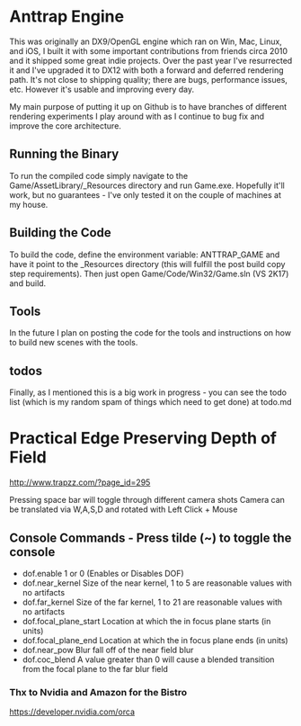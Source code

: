 # Anttrap Engine

This was originally an DX9/OpenGL engine which ran on Win, Mac, Linux, and iOS, I built it with some important contributions from friends circa 2010 and it shipped some great indie projects.  Over the past year I've resurrected it and I've upgraded it to DX12 with both a forward and deferred rendering path.  It's not close to shipping quality; there are bugs, performance issues, etc.  However it's usable and improving every day.

My main purpose of putting it up on Github is to have branches of different rendering experiments I play around with as I continue to bug fix and improve the core architecture.

## Running the Binary
To run the compiled code simply navigate to the Game/AssetLibrary/_Resources directory and run Game.exe.  Hopefully it'll work, but no guarantees - I've only tested it on the couple of machines at my house.  

## Building the Code
To build the code, define the environment variable: ANTTRAP_GAME and have it point to the _Resources directory (this will fulfill the post build copy step requirements).  Then just open Game/Code/Win32/Game.sln (VS 2K17) and build.  

## Tools
In the future I plan on posting the code for the tools and instructions on how to build new scenes with the tools.

## todos
Finally, as I mentioned this is a big work in progress - you can see the todo list (which is my random spam of things which need to get done) at todo.md

# Practical Edge Preserving Depth of Field
http://www.trapzz.com/?page_id=295

Pressing space bar will toggle through different camera shots
Camera can be translated via W,A,S,D and rotated with Left Click + Mouse

## Console Commands - Press tilde (~) to toggle the console
* dof.enable               1 or 0 (Enables or Disables DOF)
* dof.near_kernel          Size of the near kernel, 1 to 5 are reasonable values with no artifacts
* dof.far_kernel           Size of the far kernel, 1 to 21 are reasonable values with no artifacts
* dof.focal_plane_start    Location at which the in focus plane starts (in units)
* dof.focal_plane_end      Location at which the in focus plane ends (in units)
* dof.near_pow             Blur fall off of the near field blur
* dof.coc_blend            A value greater than 0 will cause a blended transition from the focal plane to the far blur field

### Thx to Nvidia and Amazon for the Bistro
https://developer.nvidia.com/orca